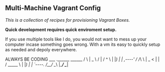 ## Multi-Machine Vagrant Config
*This is a collection of recipes for provisioning Vagrant Boxes.*

**Quick development requires quick enviroment setup.**
 
If you use multiple tools like I do, you would not want to mess up your computer incase something goes wrong. 
With a vm its easy to quickly setup as needed and depoly everywhere.















   ALWAYS         BE            CODING
     ___         .______        ______ 
    /   \        |   _  \      /      |
   /  ^  \       |  |_)  |    |  ,----'
  /  /_\  \      |   _  <     |  |     
 /  _____  \     |  |_)  |    |  `----.
/__/     \__\    |______/      \______|

                                       
